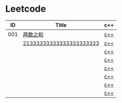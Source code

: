 # Leetcode

|ID|Title|c++|
|----|--------|--------|
|001|[两数之和](Code/1.两数之和.md)|[c++](1.两数之和.md)|
||[21333333333333333333333]()|[c++]()|
||[]()|[c++]()|
||[]()|[c++]()|
||[]()|[c++]()|
||[]()|[c++]()|
||[]()|[c++]()|
||[]()|[c++]()|
